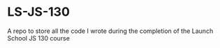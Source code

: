 # LS-JS-130
A repo to store all the code I wrote during the completion of the Launch School JS 130 course
